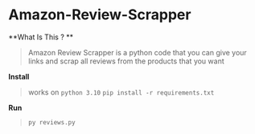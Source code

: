 # Amazon-Review-Scrapper


**What Is This ? **
> Amazon Review Scrapper is a python code that you can give your links and scrap all reviews from the products that you want

**Install**
> works on ``python 3.10``
> ```pip install -r requirements.txt```

**Run**
> ```py reviews.py```
